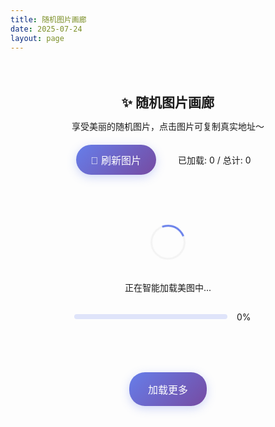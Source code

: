 ```yaml
---
title: 随机图片画廊
date: 2025-07-24
layout: page
---
```


<div id="random-gallery-container">
  <div class="gallery-header">
    <h2>✨ 随机图片画廊</h2>
    <p>享受美丽的随机图片，点击图片可复制真实地址～</p>
    <div class="header-controls">
      <button id="refresh-gallery" class="refresh-btn">🔄 刷新图片</button>
      <div class="loading-stats">
        <span id="loaded-count">已加载: 0</span> / 
        <span id="total-count">总计: 0</span>
      </div>
    </div>
  </div>
  
  <div id="loading" class="loading">
    <div class="loader"></div>
    <p>正在智能加载美图中...</p>
    <div class="loading-progress">
      <div class="progress-bar">
        <div class="progress-fill" id="progress-fill"></div>
      </div>
      <span id="progress-text">0%</span>
    </div>
  </div>
  
  <div id="gallery-grid" class="pinterest-grid">
    <!-- 图片将通过JS动态懒加载 -->
  </div>
  
  <div class="load-more-container">
    <button id="load-more" class="load-more-btn">加载更多</button>
    <div class="auto-load-trigger" id="auto-load-trigger"></div>
  </div>
</div>

<style>
/* 随机画廊样式 - 优化版 */
#random-gallery-container {
  max-width: 1200px;
  margin: 0 auto;
  padding: 20px;
}

.gallery-header {
  text-align: center;
  margin-bottom: 30px;
}

.gallery-header h2 {
  color: var(--text-color);
  margin-bottom: 10px;
}

.gallery-header p {
  color: var(--text-color-secondary);
  margin-bottom: 20px;
}

.header-controls {
  display: flex;
  justify-content: center;
  align-items: center;
  gap: 20px;
  flex-wrap: wrap;
}

.loading-stats {
  color: var(--text-color-secondary);
  font-size: 14px;
  background: var(--card-bg);
  padding: 8px 15px;
  border-radius: 15px;
  border: 1px solid var(--border-color);
}

.refresh-btn {
  background: linear-gradient(135deg, #667eea 0%, #764ba2 100%);
  color: white;
  border: none;
  padding: 12px 24px;
  border-radius: 25px;
  cursor: pointer;
  font-size: 16px;
  transition: all 0.3s ease;
  box-shadow: 0 4px 15px rgba(102, 126, 234, 0.3);
}

.refresh-btn:hover {
  transform: translateY(-2px);
  box-shadow: 0 6px 20px rgba(102, 126, 234, 0.4);
}

.loading {
  display: flex;
  flex-direction: column;
  align-items: center;
  justify-content: center;
  padding: 50px 0;
}

.loader {
  width: 50px;
  height: 50px;
  border: 3px solid #f3f3f3;
  border-top: 3px solid #667eea;
  border-radius: 50%;
  animation: spin 1s linear infinite;
  margin-bottom: 20px;
}

.loading-progress {
  display: flex;
  align-items: center;
  gap: 15px;
  margin-top: 15px;
  width: 300px;
}

.progress-bar {
  flex: 1;
  height: 8px;
  background: rgba(102, 126, 234, 0.2);
  border-radius: 4px;
  overflow: hidden;
}

.progress-fill {
  height: 100%;
  background: linear-gradient(90deg, #667eea, #764ba2);
  border-radius: 4px;
  transition: width 0.3s ease;
  width: 0%;
}

#progress-text {
  font-size: 14px;
  color: var(--text-color-secondary);
  min-width: 40px;
}

@keyframes spin {
  0% { transform: rotate(0deg); }
  100% { transform: rotate(360deg); }
}

.pinterest-grid {
  column-count: 2;
  column-gap: 20px;
  margin-bottom: 30px;
}

@media (max-width: 768px) {
  .pinterest-grid {
    column-count: 1;
  }
}

.gallery-item {
  display: inline-block;
  width: 100%;
  margin-bottom: 20px;
  break-inside: avoid;
  border-radius: 12px;
  overflow: hidden;
  box-shadow: 0 4px 20px rgba(0, 0, 0, 0.1);
  transition: all 0.3s ease;
  cursor: pointer;
  position: relative;
  background: var(--card-bg);
  opacity: 0;
  transform: translateY(20px);
  animation: fadeInUp 0.6s ease forwards;
}

.gallery-item:hover {
  transform: translateY(-5px);
  box-shadow: 0 8px 30px rgba(0, 0, 0, 0.15);
}

/* 模糊占位符 */
.gallery-item .image-placeholder {
  width: 100%;
  height: 200px;
  background: linear-gradient(45deg, 
    rgba(102, 126, 234, 0.1) 0%, 
    rgba(118, 75, 162, 0.1) 100%);
  display: flex;
  align-items: center;
  justify-content: center;
  position: relative;
  overflow: hidden;
}

.gallery-item .image-placeholder::before {
  content: '';
  position: absolute;
  top: 0;
  left: -100%;
  width: 100%;
  height: 100%;
  background: linear-gradient(90deg, 
    transparent, 
    rgba(255, 255, 255, 0.4), 
    transparent);
  animation: shimmer 2s infinite;
}

.gallery-item .placeholder-icon {
  font-size: 30px;
  color: rgba(102, 126, 234, 0.5);
  z-index: 1;
}

.gallery-item .api-source-tag {
  position: absolute;
  top: 8px;
  left: 8px;
  background: rgba(102, 126, 234, 0.8);
  color: white;
  padding: 4px 8px;
  border-radius: 12px;
  font-size: 11px;
  font-weight: 500;
  z-index: 2;
  backdrop-filter: blur(10px);
}

@keyframes shimmer {
  0% { left: -100%; }
  100% { left: 100%; }
}

.gallery-item img {
  width: 100%;
  height: auto;
  display: block;
  transition: all 0.3s ease;
  opacity: 0;
}

.gallery-item img.loaded {
  opacity: 1;
}

.gallery-item:hover img {
  transform: scale(1.05);
}

.image-overlay {
  position: absolute;
  top: 0;
  left: 0;
  right: 0;
  bottom: 0;
  background: rgba(0, 0, 0, 0.7);
  display: flex;
  flex-direction: column;
  align-items: center;
  justify-content: center;
  gap: 10px;
  opacity: 0;
  transition: opacity 0.3s ease;
}

.gallery-item:hover .image-overlay {
  opacity: 1;
}

.copy-btn {
  background: rgba(255, 255, 255, 0.9);
  color: #333;
  border: none;
  padding: 10px 15px;
  border-radius: 20px;
  cursor: pointer;
  font-size: 14px;
  display: flex;
  align-items: center;
  gap: 5px;
  transition: all 0.3s ease;
  backdrop-filter: blur(10px);
}

.copy-btn:hover {
  background: white;
  transform: scale(1.05);
}

.api-tag {
  background: rgba(102, 126, 234, 0.9);
  color: white;
  padding: 4px 12px;
  border-radius: 15px;
  font-size: 12px;
  font-weight: 500;
  backdrop-filter: blur(10px);
  border: 1px solid rgba(255, 255, 255, 0.2);
}

.load-more-container {
  text-align: center;
  margin-top: 30px;
  position: relative;
}

.load-more-btn {
  background: linear-gradient(135deg, #667eea 0%, #764ba2 100%);
  color: white;
  border: none;
  padding: 15px 30px;
  border-radius: 25px;
  cursor: pointer;
  font-size: 16px;
  transition: all 0.3s ease;
  box-shadow: 0 4px 15px rgba(102, 126, 234, 0.3);
}

.load-more-btn:hover {
  transform: translateY(-2px);
  box-shadow: 0 6px 20px rgba(102, 126, 234, 0.4);
}

.load-more-btn:disabled {
  opacity: 0.6;
  cursor: not-allowed;
  transform: none;
}

.auto-load-trigger {
  position: absolute;
  bottom: -200px;
  left: 50%;
  width: 1px;
  height: 1px;
  pointer-events: none;
}

/* 骨架屏动画 */
@keyframes fadeInUp {
  to {
    opacity: 1;
    transform: translateY(0);
  }
}

.gallery-item:nth-child(even) {
  animation-delay: 0.1s;
}

.gallery-item:nth-child(3n) {
  animation-delay: 0.2s;
}

/* 复制成功提示 */
.copy-success {
  position: fixed;
  top: 50%;
  left: 50%;
  transform: translate(-50%, -50%);
  background: #4CAF50;
  color: white;
  padding: 15px 25px;
  border-radius: 25px;
  box-shadow: 0 4px 20px rgba(76, 175, 80, 0.3);
  z-index: 9999;
  animation: copyFadeInOut 2s ease-in-out;
  backdrop-filter: blur(10px);
}

@keyframes copyFadeInOut {
  0%, 100% { opacity: 0; transform: translate(-50%, -50%) scale(0.8); }
  20%, 80% { opacity: 1; transform: translate(-50%, -50%) scale(1); }
}

/* 暗色模式适配 */
[data-theme="dark"] .gallery-item {
  box-shadow: 0 4px 20px rgba(0, 0, 0, 0.3);
}

[data-theme="dark"] .gallery-item:hover {
  box-shadow: 0 8px 30px rgba(0, 0, 0, 0.4);
}

[data-theme="dark"] .image-placeholder {
  background: linear-gradient(45deg, 
    rgba(102, 126, 234, 0.2) 0%, 
    rgba(118, 75, 162, 0.2) 100%);
}

/* 性能优化 */
.gallery-item {
  will-change: transform;
  backface-visibility: hidden;
  perspective: 1000px;
}

.gallery-item img {
  will-change: opacity, transform;
}

/* 移动端优化 */
@media (max-width: 768px) {
  .header-controls {
    flex-direction: column;
    gap: 15px;
  }
  
  .loading-progress {
    width: 250px;
  }
}
</style>

<script>
class RandomGallery {
  constructor() {
    // 从smart-background.js获取的多个API配置
    this.apis = [
      { name: 't.mwm.moe', url: 'https://t.mwm.moe/pc', weight: 20, maxPerBatch: 2 },
      { name: 'seaya.link', url: 'https://api.seaya.link/web?type=file', weight: 25, maxPerBatch: 2 },
      { name: 't.alcy.cc', url: 'https://t.alcy.cc/fj', weight: 10, maxPerBatch: 2 },
      { name: 'loliapi.com', url: 'https://www.loliapi.com/acg/', weight: 20, maxPerBatch: 2 },
      { name: 'imgapi.xl0408', url: 'https://imgapi.xl0408.top/index.php', weight: 8, maxPerBatch: 2 },
      { name: 'dmoe.cc', url: 'https://www.dmoe.cc/random.php', weight: 5, maxPerBatch: 2 }
      // 移除http协议的API以确保安全性
    ];
    
    this.loadedImages = new Set();
    this.currentPage = 1;
    this.imagesPerLoad = 10; // 总共每页10张图片
    this.isLoading = false;
    this.loadedCount = 0;
    this.totalCount = 0;
    this.imageCache = new Map();
    this.intersectionObserver = null;
    this.autoLoadObserver = null;
    this.preloadQueue = [];
    this.maxConcurrentLoads = 3;
    this.currentLoads = 0;
    this.apiUsageCount = new Map(); // 记录每个API在当前批次的使用次数
    
    this.init();
  }
  
  init() {
    this.setupIntersectionObserver();
    this.setupAutoLoadObserver();
    this.bindEvents();
    this.loadImages();
  }
  
  setupIntersectionObserver() {
    this.intersectionObserver = new IntersectionObserver((entries) => {
      entries.forEach(entry => {
        if (entry.isIntersecting) {
          const img = entry.target;
          this.loadImage(img);
          this.intersectionObserver.unobserve(img);
        }
      });
    }, {
      rootMargin: '100px'
    });
  }
  
  setupAutoLoadObserver() {
    this.autoLoadObserver = new IntersectionObserver((entries) => {
      entries.forEach(entry => {
        if (entry.isIntersecting && !this.isLoading) {
          this.loadMoreImages();
        }
      });
    }, {
      rootMargin: '200px'
    });
    
    const trigger = document.getElementById('auto-load-trigger');
    if (trigger) {
      this.autoLoadObserver.observe(trigger);
    }
  }
  
  bindEvents() {
    const refreshBtn = document.getElementById('refresh-gallery');
    const loadMoreBtn = document.getElementById('load-more');
    
    refreshBtn?.addEventListener('click', () => this.refreshGallery());
    loadMoreBtn?.addEventListener('click', () => this.loadMoreImages());
    
    window.addEventListener('scroll', this.throttle(() => {
      this.preloadNextBatch();
    }, 300));
  }
  
  // 智能API选择器 - 确保每个API每批次最多使用2次
  selectBalancedAPI() {
    // 过滤出还未达到使用上限的API
    const availableApis = this.apis.filter(api => {
      const usageCount = this.apiUsageCount.get(api.name) || 0;
      return usageCount < api.maxPerBatch;
    });
    
    if (availableApis.length === 0) {
      // 如果所有API都达到上限，重置计数器
      this.apiUsageCount.clear();
      return this.selectWeightedRandomAPI(this.apis);
    }
    
    return this.selectWeightedRandomAPI(availableApis);
  }
  
  // 权重随机选择API
  selectWeightedRandomAPI(apiList) {
    const totalWeight = apiList.reduce((sum, api) => sum + api.weight, 0);
    const random = Math.random() * totalWeight;
    
    let cumulativeWeight = 0;
    for (const api of apiList) {
      cumulativeWeight += api.weight;
      if (random <= cumulativeWeight) {
        return api;
      }
    }
    
    return apiList[0]; // 备用
  }
  
  async loadImages(isRefresh = false) {
    if (this.isLoading) return;
    
    this.isLoading = true;
    const loading = document.getElementById('loading');
    const loadMoreBtn = document.getElementById('load-more');
    
    if (isRefresh) {
      loading.style.display = 'flex';
      this.loadedImages.clear();
      this.imageCache.clear();
      this.apiUsageCount.clear();
      document.getElementById('gallery-grid').innerHTML = '';
      this.currentPage = 1;
      this.loadedCount = 0;
      this.totalCount = 0;
      this.updateStats();
    }
    
    loadMoreBtn.disabled = true;
    loadMoreBtn.textContent = '智能加载中...';
    
    try {
      // 重置当前批次的API使用计数
      if (!isRefresh) {
        this.apiUsageCount.clear();
      }
      
      const imageUrls = await this.fetchImageUrlsFromMultipleAPIs();
      this.totalCount += imageUrls.length;
      this.updateStats();
      await this.renderImagesWithLazyLoad(imageUrls);
    } catch (error) {
      console.error('加载图片失败:', error);
      this.showError('加载图片失败，请稍后重试');
    }
    
    loading.style.display = 'none';
    this.isLoading = false;
    loadMoreBtn.disabled = false;
    loadMoreBtn.textContent = '加载更多';
  }
  
  async fetchImageUrlsFromMultipleAPIs() {
    const imageUrls = [];
    const promises = [];
    let completed = 0;
    
    console.log(`🎯 开始从${this.apis.length}个API获取图片...`);
    
    // 为了获取10张图片，我们需要调用5个API，每个API最多2张
    for (let i = 0; i < this.imagesPerLoad; i++) {
      const selectedAPI = this.selectBalancedAPI();
      
      // 更新使用计数
      const currentCount = this.apiUsageCount.get(selectedAPI.name) || 0;
      this.apiUsageCount.set(selectedAPI.name, currentCount + 1);
      
      const url = `${selectedAPI.url}?t=${Date.now()}&r=${Math.random()}&i=${i}&p=${this.currentPage}`;
      
      console.log(`📡 API ${i + 1}: ${selectedAPI.name} (使用次数: ${currentCount + 1}/${selectedAPI.maxPerBatch})`);
      
      promises.push(
        this.fetchSingleImageUrl(url, selectedAPI.name).then(result => {
          completed++;
          this.updateProgress(completed / this.imagesPerLoad * 100);
          return result;
        })
      );
    }
    
    const results = await Promise.allSettled(promises);
    
    results.forEach((result) => {
      if (result.status === 'fulfilled' && result.value) {
        imageUrls.push(result.value);
      }
    });
    
    // 显示本批次API使用统计
    this.logAPIUsageStats();
    
    return imageUrls;
  }
  
  async fetchSingleImageUrl(url, apiName) {
    return new Promise((resolve, reject) => {
      const img = new Image();
      
      img.onload = () => {
        const realUrl = img.src;
        
        if (this.loadedImages.has(realUrl)) {
          reject('重复图片');
          return;
        }
        
        this.loadedImages.add(realUrl);
        
        this.imageCache.set(realUrl, {
          width: img.naturalWidth,
          height: img.naturalHeight,
          loaded: true,
          apiSource: apiName // 记录图片来源API
        });
        
        resolve({
          url: realUrl,
          apiSource: apiName
        });
      };
      
      img.onerror = () => reject(`图片加载失败 - API: ${apiName}`);
      img.src = url;
    });
  }
  
  async renderImagesWithLazyLoad(imageUrls) {
    const grid = document.getElementById('gallery-grid');
    
    imageUrls.forEach((imageData, index) => {
      const item = this.createLazyImageItem(imageData, index);
      grid.appendChild(item);
      
      const img = item.querySelector('img');
      if (img) {
        this.intersectionObserver.observe(img);
      }
    });
  }
  
  createLazyImageItem(imageData, index) {
    const item = document.createElement('div');
    item.className = 'gallery-item';
    item.style.animationDelay = `${index * 0.1}s`;
    
    const cachedInfo = this.imageCache.get(imageData.url);
    const estimatedHeight = cachedInfo ? 
      Math.floor(300 * cachedInfo.height / cachedInfo.width) : 200;
    
    // 添加API来源标识
    const apiSource = imageData.apiSource || 'unknown';
    
    item.innerHTML = `
      <div class="image-placeholder" style="height: ${estimatedHeight}px;">
        <div class="placeholder-icon">🖼️</div>
        <div class="api-source-tag">${apiSource}</div>
      </div>
      <img 
        data-src="${imageData.url}" 
        alt="随机图片 - ${apiSource}" 
        style="display: none;"
      >
      <div class="image-overlay">
        <button class="copy-btn" onclick="randomGallery.copyImageUrl('${imageData.url}')">
          📋 复制地址
        </button>
        <div class="api-tag">${apiSource}</div>
      </div>
    `;
    
    return item;
  }
  
  async loadImage(img) {
    if (this.currentLoads >= this.maxConcurrentLoads) {
      this.preloadQueue.push(img);
      return;
    }
    
    this.currentLoads++;
    const imageSrc = img.dataset.src;
    const container = img.parentElement;
    const placeholder = container.querySelector('.image-placeholder');
    
    try {
      const newImg = new Image();
      
      newImg.onload = () => {
        img.src = imageSrc;
        img.style.display = 'block';
        
        requestAnimationFrame(() => {
          img.classList.add('loaded');
          if (placeholder) {
            placeholder.style.opacity = '0';
            setTimeout(() => {
              if (placeholder.parentNode) {
                placeholder.parentNode.removeChild(placeholder);
              }
            }, 300);
          }
        });
        
        this.loadedCount++;
        this.updateStats();
        this.processNextInQueue();
      };
      
      newImg.onerror = () => {
        if (placeholder) {
          placeholder.innerHTML = '<div class="placeholder-icon">❌</div>';
          placeholder.style.background = 'rgba(244, 67, 54, 0.1)';
        }
        this.processNextInQueue();
      };
      
      newImg.src = imageSrc;
      
    } catch (error) {
      console.error('图片加载错误:', error);
      this.processNextInQueue();
    }
  }
  
  processNextInQueue() {
    this.currentLoads--;
    
    if (this.preloadQueue.length > 0) {
      const nextImg = this.preloadQueue.shift();
      this.loadImage(nextImg);
    }
  }
  
  preloadNextBatch() {
    const scrollPercent = (window.scrollY + window.innerHeight) / document.documentElement.scrollHeight;
    
    if (scrollPercent > 0.8 && !this.isLoading) {
      this.prefetchNextBatch();
    }
  }
  
  async prefetchNextBatch() {
    try {
      // 从不同API预取少量图片
      for (let i = 0; i < 3; i++) {
        const randomAPI = this.apis[Math.floor(Math.random() * this.apis.length)];
        const url = `${randomAPI.url}?t=${Date.now()}&r=${Math.random()}&prefetch=true`;
        const img = new Image();
        img.src = url;
      }
    } catch (error) {
      // 静默失败
    }
  }
  
  // 记录API使用统计
  logAPIUsageStats() {
    console.log('📊 本批次API使用统计:');
    this.apiUsageCount.forEach((count, apiName) => {
      console.log(`  ${apiName}: ${count}张图片`);
    });
  }
  
  updateProgress(percent) {
    const progressFill = document.getElementById('progress-fill');
    const progressText = document.getElementById('progress-text');
    
    if (progressFill && progressText) {
      progressFill.style.width = `${percent}%`;
      progressText.textContent = `${Math.round(percent)}%`;
    }
  }
  
  updateStats() {
    const loadedCountEl = document.getElementById('loaded-count');
    const totalCountEl = document.getElementById('total-count');
    
    if (loadedCountEl && totalCountEl) {
      loadedCountEl.textContent = `已加载: ${this.loadedCount}`;
      totalCountEl.textContent = `总计: ${this.totalCount}`;
    }
  }
  
  async copyImageUrl(url) {
    try {
      await navigator.clipboard.writeText(url);
      this.showCopySuccess();
    } catch (err) {
      const textArea = document.createElement('textarea');
      textArea.value = url;
      textArea.style.position = 'fixed';
      textArea.style.opacity = '0';
      document.body.appendChild(textArea);
      textArea.select();
      document.execCommand('copy');
      document.body.removeChild(textArea);
      this.showCopySuccess();
    }
  }
  
  showCopySuccess() {
    const successMsg = document.createElement('div');
    successMsg.className = 'copy-success';
    successMsg.textContent = '✅ 图片地址已复制到剪贴板！';
    document.body.appendChild(successMsg);
    
    setTimeout(() => {
      if (document.body.contains(successMsg)) {
        document.body.removeChild(successMsg);
      }
    }, 2000);
  }
  
  showError(message) {
    const errorMsg = document.createElement('div');
    errorMsg.className = 'copy-success';
    errorMsg.style.background = '#f44336';
    errorMsg.textContent = `❌ ${message}`;
    document.body.appendChild(errorMsg);
    
    setTimeout(() => {
      if (document.body.contains(errorMsg)) {
        document.body.removeChild(errorMsg);
      }
    }, 3000);
  }
  
  refreshGallery() {
    this.loadImages(true);
  }
  
  loadMoreImages() {
    this.currentPage++;
    this.loadImages(false);
  }
  
  throttle(func, wait) {
    let timeout;
    return function executedFunction(...args) {
      const later = () => {
        clearTimeout(timeout);
        func(...args);
      };
      clearTimeout(timeout);
      timeout = setTimeout(later, wait);
    };
  }
  
  destroy() {
    if (this.intersectionObserver) {
      this.intersectionObserver.disconnect();
    }
    if (this.autoLoadObserver) {
      this.autoLoadObserver.disconnect();
    }
  }
}

window.addEventListener('beforeunload', () => {
  if (window.randomGallery) {
    window.randomGallery.destroy();
  }
});

document.addEventListener('DOMContentLoaded', () => {
  window.randomGallery = new RandomGallery();
});
</script>